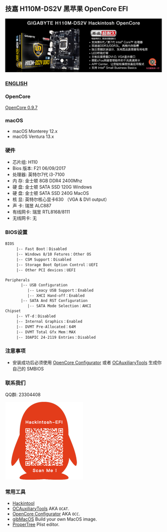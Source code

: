 ## 技嘉 H110M-DS2V 黑苹果 OpenCore EFI

![image](ScreenShot/H110MDS2V.png)

### [ENGLISH](README.EN.md)

### OpenCore

[OpenCore 0.9.7](https://github.com/acidanthera/OpenCorePkg)

### macOS

- macOS Monterey 12.x
- macOS Ventura  13.x

### 硬件

- 芯片组: H110
- Bios 版本: F21 06/09/2017
- 处理器: 英特尔7代 i3-7100
- 内   存: 金士顿 8GB DDR4 2400Mhz
- 硬   盘: 金士顿 SATA SSD 120G Windows
- 硬   盘: 金士顿 SATA SSD 240G MacOS
- 核   显: 英特尔核心显卡630 （VGA & DVI output）
- 声   卡: 瑞昱 ALC887
- 有线网卡:  瑞昱 RTL8168/8111
- 无线网卡: 无

### BIOS设置

```
BIOS
     |-- Fast Boot：Disabled
     |-- Windows 8/10 Fetures：Other OS
     |-- CSM Support：Disabled
     |-- Storage Boot Option Control：UEFI
     |-- Other PCI devices：UEFI

Peripherals
	   |-- USB Configuration
	      |-- Leacy USB Support：Enabled
	      |-- XHCI Hand-off：Enabled
	   |-- SATA And RST Configuration
	      |-- SATA Mode Selection：AHCI
Chipset		
     |-- VT-d：Disabled
     |-- Internal Graphics：Enabled
     |-- DVMT Pre-Allocated：64M
     |-- DVMT Total Gfx Mem：MAX
     |-- IOAPIC 24-2119 Entries：Disabled
```

### 注意事项

 - 安装成功后必须使用 [OpenCore Configurator](https://mackie100projects.altervista.org/opencore-configurator/) 或者 [OCAuxiliaryTools](https://github.com/ic005k/OCAuxiliaryTools) 生成你自己的 SMBIOS


### 联系我们

QQ群: 23304408

![image](ScreenShot/QRCode.png)



### 常用工具

- [Hackintool](https://github.com/headkaze/Hackintool) 
- [OCAuxiliaryTools](https://github.com/ic005k/OCAuxiliaryTools) AKA `OCAT`.
- [OpenCore Configurator](https://mackie100projects.altervista.org/opencore-configurator/) AKA `OCC`.
- [gibMacOS](https://github.com/corpnewt/gibMacOS) Build your own MacOS image.
- [ProperTree](https://github.com/corpnewt/ProperTree) Plist editor.